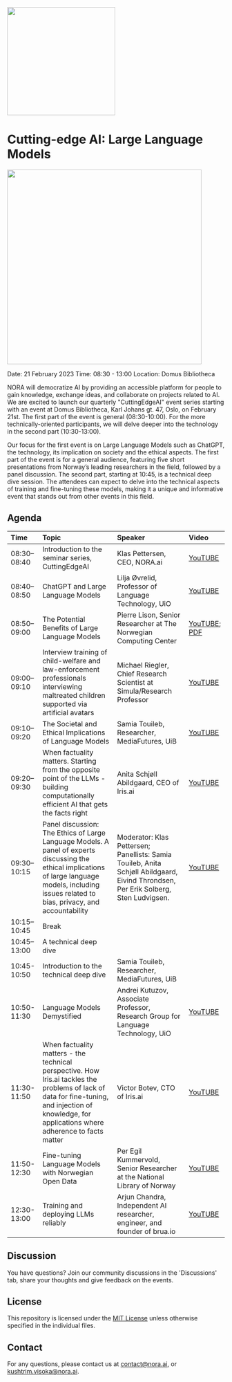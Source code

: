 <img src='https://github.com/NORA-Norwegian-AI-Research-Consortium/Cutting-edge-AI-Events/raw/main/nora_logo.png' width='250'>

# Cutting-edge AI: Large Language Models

<img src='https://github.com/NORA-Norwegian-AI-Research-Consortium/Cutting-edge-AI-Events/raw/main/21 Feb 23 - Seminar 1: Large Language Models/img/CuttingEdgeAI Banner SQ.jpg' width='450'>

Date: 21 February 2023
Time: 08:30 - 13:00
Location: Domus Bibliotheca

NORA will democratize AI by providing an accessible platform for people to gain knowledge, exchange ideas, and collaborate on projects related to AI. We are excited to launch our quarterly "CuttingEdgeAI" event series starting with an event at Domus Bibliotheca, Karl Johans gt. 47, Oslo, on February 21st. The first part of the event is general (08:30-10:00). For the more technically-oriented participants, we will delve deeper into the technology in the second part (10:30-13:00). 

Our focus for the first event is on Large Language Models such as ChatGPT, the technology, its implication on society and the ethical aspects. The first part of the event is for a general audience, featuring five short presentations from Norway’s leading researchers in the field, followed by a panel discussion. The second part, starting at 10:45, is a technical deep dive session. The attendees can expect to delve into the technical aspects of training and fine-tuning these models, making it a unique and informative event that stands out from other events in this field. 

## Agenda

| Time | Topic | Speaker | Video |
|:--------------|:------|:--------|:--------|
| 08:30–08:40 | Introduction to the seminar series, CuttingEdgeAI | Klas Pettersen, CEO, NORA.ai | [YouTUBE](https://youtu.be/xrI1RGLZBec) |
| 08:40–08:50 | ChatGPT and Large Language Models | Lilja Øvrelid, Professor of Language Technology, UiO | [YouTUBE](https://youtu.be/RPefR0zeo8U) |
| 08:50–09:00 | The Potential Benefits of Large Language Models | Pierre Lison, Senior Researcher at The Norwegian Computing Center | [YouTUBE](https://youtu.be/x6PCp1Hb5wI); [PDF]() |
| 09:00–09:10 | Interview training of child-welfare and law-enforcement professionals interviewing maltreated children supported via artificial avatars | Michael Riegler, Chief Research Scientist at Simula/Research Professor | [YouTUBE](https://youtu.be/VBym0hfW5aw) |
| 09:10–09:20 | The Societal and Ethical Implications of Language Models | Samia Touileb, Researcher, MediaFutures, UiB | [YouTUBE](https://youtu.be/wPWJQiPBxT0) |
| 09:20–09:30 | When factuality matters. Starting from the opposite point of the LLMs -  building computationally efficient AI that gets the facts right | Anita Schjøll Abildgaard, CEO of Iris.ai | [YouTUBE](https://youtu.be/-OVOHNknang) |
| 09:30–10:15 | Panel discussion: The Ethics of Large Language Models. A panel of experts discussing the ethical implications of large language models, including issues related to bias, privacy, and accountability | Moderator: Klas Pettersen; Panellists: Samia Touileb, Anita Schjøll Abildgaard, Eivind Throndsen, Per Erik Solberg, Sten Ludvigsen. | [YouTUBE](https://youtu.be/IsUIgxLyJ5s) |
| 10:15–10:45 | Break | | |
| 10:45–13:00 | A technical deep dive | | |
| 10:45-10:50 | Introduction to the technical deep dive | Samia Touileb, Researcher, MediaFutures, UiB | |
| 10:50-11:30 | Language Models Demystified | Andrei Kutuzov, Associate Professor, Research Group for Language Technology, UiO | [YouTUBE](https://youtu.be/mtM6D2ySME8) |
| 11:30-11:50 | When factuality matters - the technical perspective. How Iris.ai tackles the problems of lack of data for fine-tuning, and injection of knowledge, for applications where adherence to facts matter | Victor Botev, CTO of Iris.ai | [YouTUBE](https://youtu.be/pU83gFUlZdE) |
| 11:50-12:30 | Fine-tuning Language Models with Norwegian Open Data | Per Egil Kummervold, Senior Researcher at the National Library of Norway | [YouTUBE](https://youtu.be/hXFNAe8YVmg) |
| 12:30-13:00 | Training and deploying LLMs reliably | Arjun Chandra, Independent AI researcher, engineer, and founder of brua.io | [YouTUBE](https://youtu.be/go7UtrmKDDk) |

## Discussion

You have questions? Join our community discussions in the 'Discussions' tab, share your thoughts and give feedback on the events.

## License

This repository is licensed under the [MIT License](LICENSE) unless otherwise specified in the individual files.

## Contact

For any questions, please contact us at contact@nora.ai, or kushtrim.visoka@nora.ai.